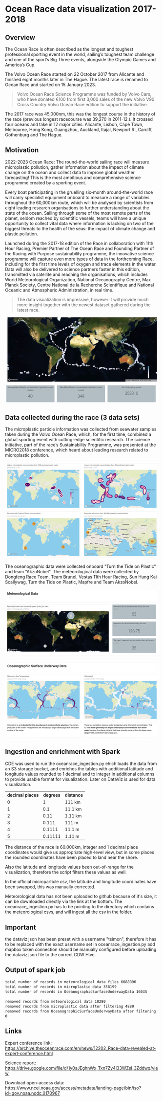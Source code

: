 # Ocean Race data visualization 2017-2018
## Overview

The Ocean Race is often described as the longest and toughest professional sporting event in the world, sailing’s toughest team challenge and one of the sport’s Big Three events, alongside the Olympic Games and America’s Cup.

The Volvo Ocean Race started on 22 October 2017 from Alicante and finished eight months later in The Hague. The latest race is renamed to Ocean Race and started on 15 January 2023. 

> Volvo Ocean Race Science Programme was funded by Volvo Cars, who have donated €100 from first 3,000 sales of the new Volvo V90 Cross Country Volvo Ocean Race edition to support the initiative. 

The 2017 race was 45,000nm, this was the longest course in the history of the race (previous longest racecourse was 39,270 in 2011-12.).
It crossed four oceans and take in 12 major cities: Alicante, Lisbon, Cape Town, Melbourne, Hong Kong, Guangzhou, Auckland, Itajaí, Newport RI, Cardiff, Gothenburg and The Hague.

## Motivation
2022-2023 Ocean Race: The round-the-world sailing race will measure microplastic pollution, gather information about the impact of climate change on the ocean and collect data to improve global weather forecasting! This is the most ambitious and comprehensive science programme created by a sporting event. 

Every boat participating in the gruelling six-month around-the-world race will carry specialist equipment onboard to measure a range of variables throughout the 60,000km route, which will be analysed by scientists from eight leading research organisations to further understanding about the state of the ocean. Sailing through some of the most remote parts of the planet, seldom reached by scientific vessels, teams will have a unique opportunity to collect vital data where information is lacking on two of the biggest threats to the health of the seas: the impact of climate change and plastic pollution. 

Launched during the 2017-18 edition of the Race in collaboration with 11th Hour Racing, Premier Partner of The Ocean Race and Founding Partner of the Racing with Purpose sustainability programme, the innovative science programme will capture even more types of data in the forthcoming Race, including for the first time levels of oxygen and trace elements in the water. Data will also be delivered to science partners faster in this edition, transmitted via satellite and reaching the organisations, which includes World Meteorological Organization, National Oceanography Centre, Max Planck Society, Centre National de la Recherche Scientifique and National Oceanic and Atmospheric Administration, in real time.

> The data visualization is impressive, however it will provide much more insight together with the newest dataset gathered during the latest race. 

![Route](https://github.com/simontarzi/oceanrace/blob/main/pics/Screenshot%202023-02-24%20at%2016.40.11.png)


## Data collected during the race (3 data sets)

The microplastic particle information was collected from seawater samples taken during the Volvo Ocean Race, which, for the first time, combined a global sporting event with cutting-edge scientific research.
The science initiative, part of the race’s Sustainability Programme, was presented at the MICRO2018 conference, which heard about leading research related to microplastic pollution.

![Microplastic1](https://github.com/simontarzi/oceanrace/blob/main/pics/Screenshot%202023-02-24%20at%2016.41.05.png)

The oceanographic data were collected onboard "Turn the Tide on Plastic" and team "AkzoNobel". 
The meteorological data were collected by Dongfeng Race Team, Team Brunel, Vestas 11th Hour Racing, Sun Hung Kai Scallywag, Turn the Tide on Plastic, Mapfre and Team AkzoNobel.

![Microplastic2](https://github.com/simontarzi/oceanrace/blob/main/pics/Screenshot%202023-02-24%20at%2016.41.33.png)

![Microplastic3](https://github.com/simontarzi/oceanrace/blob/main/pics/Screenshot%202023-02-24%20at%2016.42.16.png)

## Ingestion and enrichment with Spark

CDE was used to run the oceanrace_ingestion.py ehich loads the data from an S3 storage bucket, and enriches the tables with additional latitude and longitude values rounded to 1 decimal and to integer in additional columns to provide usable format for visualization. Later on DataViz is used for data visualization. 

| decimal places | degrees  | distance  | 
|---|---|---|
| 0  | 1  |  111  km |
|  1 | 0.1  | 11.1 km  |
|  2 |  0.11 |  1.11 km |
|  3 |  0.111 |  111  m |
|  4 |  0.1111 | 11.1 m  |
|  5 |  0.11111 | 1.11 m  |

The distance of the race is 60.000km, integer and 1 decimal place coordinates would give us appropriate high-level view, but in some places the rounded coordinates have been placed to land near the shore. 

Also the latitude and longitude values been out-of-range for the visualization, therefore the script filters these values as well. 

In the official microparticle csv, the latitude and longitude coordinates have been swapped, this was manually corrected.  

Meteorological data has not been uploaded to github because of it's size, it can be downloaded directly via the link at the bottom. The oceanrace_ingestion.py has to be pointing to the directory which contains the meteorological csvs, and will ingest all the csv in the folder. 

## Important

the dataviz json has been preset with a username "tsimon", therefore it has to be replaced with the exact username set in oceanrace_ingestion.py
add mapbox token
connection should be manually configured before uploading the dataviz json file to the correct CDW Hive. 

## Output of spark job

	total number of records in meteorological data files 6688096
	total number of records in microplastic data 358199
	total number of records in OceanographicSurfaceUnderwayData 16035
  
  	removed records from meteorological data 10280
	removed records from microplastic data after filtering 4889
	removed records from OceanographicSurfaceUnderwayData after filtering 0

## Links
Expert conference link: https://archive.theoceanrace.com/en/news/12202_Race-data-revealed-at-expert-conference.html 

Science report: https://drive.google.com/file/d/1y0sJEghnWx_Txn7Zy4l33WZsl_3Zddwq/view 

Download open-access data: https://www.ncei.noaa.gov/access/metadata/landing-page/bin/iso?id=gov.noaa.nodc:0170967 

